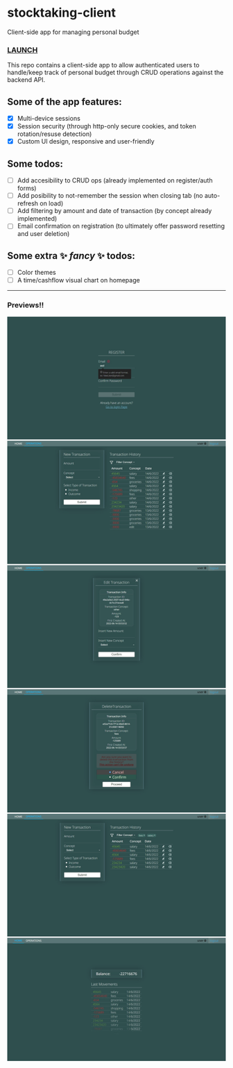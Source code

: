 # stocktaking-client

Client-side app for managing personal budget

### [LAUNCH](https://devtsp.github.io/stocktaking-client)

This repo contains a client-side app to allow authenticated users to handle/keep track of personal budget through CRUD operations against the backend API.

## Some of the app features:

- [x] Multi-device sessions
- [x] Session security (through http-only secure cookies, and token rotation/resuse detection)
- [x] Custom UI design, responsive and user-friendly

## Some todos:

- [ ] Add accesibility to CRUD ops (already implemented on register/auth forms)
- [ ] Add posibility to not-remember the session when closing tab (no auto-refresh on load)
- [ ] Add filtering by amount and date of transaction (by concept already implemented)
- [ ] Email confirmation on registration (to ultimately offer password resetting and user deletion)

## Some extra ✨ _fancy_ ✨ todos:

- [ ] Color themes
- [ ] A time/cashflow visual chart on homepage

---

### Previews!!

![1](./previews/1.jpg)
![2](./previews/2.jpg)
![3](./previews/3.jpg)
![4](./previews/4.jpg)
![5](./previews/5.jpg)
![6](./previews/6.jpg)
